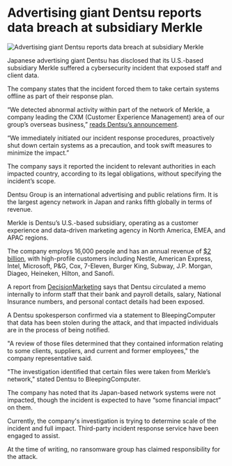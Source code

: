 # Advertising giant Dentsu reports data breach at subsidiary Merkle

![Advertising giant Dentsu reports data breach at subsidiary Merkle](https://www.bleepstatic.com/content/hl-images/2025/10/28/logo.jpg)

Japanese advertising giant Dentsu has disclosed that its U.S.-based subsidiary Merkle suffered a cybersecurity incident that exposed staff and client data.

The company states that the incident forced them to take certain systems offline as part of their response plan.

“We detected abnormal activity within part of the network of Merkle, a company leading the CXM (Customer Experience Management) area of our group’s overseas business,” [reads Dentsu’s announcement](https://www.group.dentsu.com/jp/news/release/001551.html).

“We immediately initiated our incident response procedures, proactively shut down certain systems as a precaution, and took swift measures to minimize the impact.”

The company says it reported the incident to relevant authorities in each impacted country, according to its legal obligations, without specifying the incident’s scope.

Dentsu Group is an international advertising and public relations firm. It is the largest agency network in Japan and ranks fifth globally in terms of revenue.

Merkle is Dentsu’s U.S.-based subsidiary, operating as a customer experience and data-driven marketing agency in North America, EMEA, and APAC regions.

The company employs 16,000 people and has an annual revenue of [$2 billion](https://www.tidemarkcap.com/post/bootstrapped-legends-merkle), with high-profile customers including Nestle, American Express, Intel, Microsoft, P&G, Cox, 7-Eleven, Burger King, Subway, J.P. Morgan, Diageo, Heineken, Hilton, and Sanofi.

A report from [DecisionMarketing](https://www.decisionmarketing.co.uk/top-story/merkle-data-hit-as-dentsu-is-rocked-by-security-incident) says that Dentsu circulated a memo internally to inform staff that their bank and payroll details, salary, National Insurance numbers, and personal contact details had been exposed.

A Dentsu spokesperson confirmed via a statement to BleepingComputer that data has been stolen during the attack, and that impacted individuals are in the process of being notified.

"A review of those files determined that they contained information relating to some clients, suppliers, and current and former employees," the company representative said.

"The investigation identified that certain files were taken from Merkle’s network," stated Dentsu to BleepingComputer.

The company has noted that its Japan-based network systems were not impacted, though the incident is expected to have “some financial impact” on them.

Currently, the company's investigation is trying to determine scale of the incident and full impact. Third-party incident response service have been engaged to assist.

At the time of writing, no ransomware group has claimed responsibility for the attack.